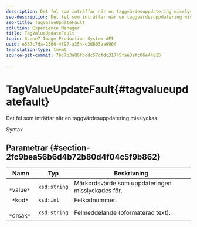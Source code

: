 ```yaml
---
description: Det fel som inträffar när en taggvärdesuppdatering misslyckas.
seo-description: Det fel som inträffar när en taggvärdesuppdatering misslyckas.
seo-title: TagValueUpdateFault
solution: Experience Manager
title: TagValueUpdateFault
topic: Scene7 Image Production System API
uuid: e557c7da-2366-4f97-a354-c2d603aa996f
translation-type: tm+mt
source-git-commit: 7bc7b3a86fbcdc57cfdc31745fae3afc06e44b15

---
```



# TagValueUpdateFault{#tagvalueupdatefault}

Det fel som inträffar när en taggvärdesuppdatering misslyckas.

Syntax

## Parametrar {#section-2fc9bea56b6d4b72b80d4f04c5f9b862}

| Namn | Typ | Beskrivning |
|---|---|---|
| ` *`value`*` | `xsd:string` | Märkordsvärde som uppdateringen misslyckades för. |
| ` *`kod`*` | `xsd:int` | Felkodnummer. |
| ` *`orsak`*` | `xsd:string` | Felmeddelande (oformaterad text). |

